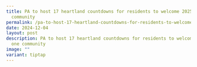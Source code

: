 ```yaml
---
title: PA to host 17 heartland countdowns for residents to welcome 2025 as one
  community
permalink: /pa-to-host-17-heartland-countdowns-for-residents-to-welcome-2025-as-one-community/
date: 2024-12-04
layout: post
description: PA to host 17 heartland countdowns for residents to welcome 2025 as
  one community
image: ""
variant: tiptap
---
```

